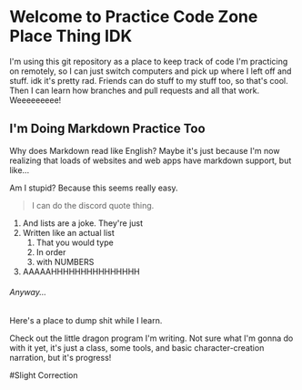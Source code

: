 # Welcome to Practice Code Zone Place Thing IDK

I'm using this git repository as a place to keep track of code I'm practicing on remotely, so I can just switch computers and pick up where I left off and stuff.  idk it's pretty rad.  Friends can do stuff to my stuff too, so that's cool.  Then I can learn how branches and pull requests and all that work.  Weeeeeeeee!

## I'm Doing Markdown Practice Too

Why does Markdown read like English?  Maybe it's just because I'm now realizing that loads of websites and web apps have markdown support, but like...

Am I stupid?  Because this seems really easy.

>I can do the discord quote thing.

1. And lists are a joke.  They're just
2. Written like an actual list
    1. That you would type
    2. In order
    3. with NUMBERS
3. AAAAAHHHHHHHHHHHHHHH

###### Anyway...

Here's a place to dump shit while I learn.

Check out the little dragon program I'm writing.  Not sure what I'm gonna do with it yet, it's just a class, some tools, and basic character-creation narration, but it's progress!

#Slight Correction